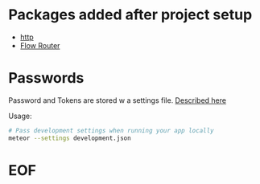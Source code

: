 # Packages added after project setup

* [http](https://docs.meteor.com/api/http.html)
* [Flow Router](https://guide.meteor.com/routing.html)
# Passwords

Password and Tokens are stored w a settings file.
[Described here](https://guide.meteor.com/security.html)

Usage:
```bash
# Pass development settings when running your app locally
meteor --settings development.json
```


# EOF

